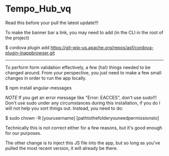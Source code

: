 # Tempo_Hub_vq
Read this before your pull the latest update!!!

To make the banner bar a link, you may need to add (in the CLI in the root of the project)

$ cordova plugin add https://git-wip-us.apache.org/repos/asf/cordova-plugin-inappbrowser.git

---------------------------------------------------------
To perform form validation effectively, a few (ha!) things needed to be changed around. From your perspective, you just need to make a few small changes in order to run the app locally.

$ npm install angular-messages

*NOTE* If you get an error message like "Error: EACCES", don't use sudo!!! Don't use sudo under any circumstances during this installation, if you do I will not help you sort things out. Instead, you need to do:

$ sudo chown -R [yourusername] [pathtothefolderyouneedpermissionsto]

Technically this is not correct either for a few reasons, but it's good enough for our purposes.

The other change is to inject this JS file into the app, but so long as you've pulled the most recent version, it will already be there.

